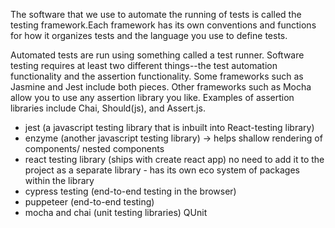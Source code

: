 The software that we use to automate the running of tests is called the testing framework.Each framework has its own conventions and functions for how it organizes tests and the language you use to define tests.

Automated tests are run using something called a test runner. Software testing requires at least two different things--the test automation functionality and the assertion functionality. Some frameworks such as Jasmine and Jest include both pieces. Other frameworks such as Mocha allow you to use any assertion library you like. Examples of assertion libraries include Chai, Should(js), and Assert.js.

- jest (a javascript testing library that is inbuilt into React-testing library)
- enzyme (another javascript testing library) -> helps shallow rendering of components/ nested components
- react testing library (ships with create react app) no need to add it to the project as a separate library - has its own eco system of packages within the library
- cypress testing (end-to-end testing in the browser)
- puppeteer (end-to-end testing)
- mocha and chai (unit testing libraries) QUnit